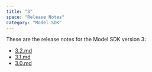 ```yaml
---
title: "3"
space: "Release Notes"
category: "Model SDK"
---
```


These are the release notes for the Model SDK version 3:

* [3.2.md](3.2)
* [3.1.md](3.1)
* [3.0.md](3.0)

